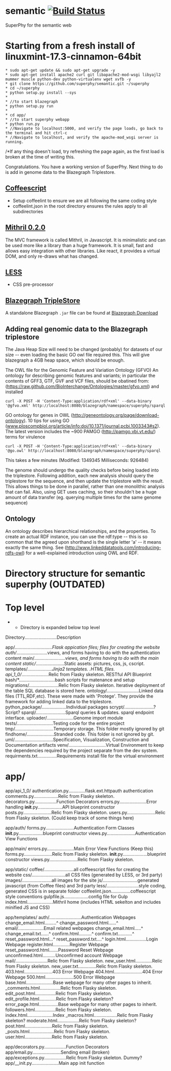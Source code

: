# semantic   [![Build Status](https://travis-ci.org/superphy/semantic.svg?branch=master)](https://travis-ci.org/superphy/semantic)
SuperPhy for the semantic web

# Starting from a fresh install of linuxmint-17.3-cinnamon-64bit

    * sudo apt-get update && sudo apt-get upgrade -y
    * sudo apt-get install apache2 curl git libapache2-mod-wsgi libyajl2 mummer muscle python-dev python-virtualenv wget xvfb -y
    * git clone https://github.com/superphy/semantic.git ~/superphy
    * cd ~/superphy
    * python setup.py install --sys
    *
    * //to start blazegraph
    * python setup.py run
    *
    * cd app/
    * //to start superphy webapp
    * python run.py
    * //Navigate to localhost:5000, and verify the page loads, go back to the terminal and hit ctrl-c
    * //Navigate to localhost, and verify the apache-mod_wsgi server is running.

/*If any thing doesn't load, try refreshing the page again, as the first load is broken at the time of writing this.

Congratulations. You have a working version of SuperPhy. Next thing to do is add in genome data to the Blazegraph Triplestore.
    

## [Coffeescript](http://coffeescript.org/)
* Setup coffeelint to ensure we are all following the same coding style
* coffeelint.json in the root directory ensures the rules apply to all subdirectories


## [Mithril 0.2.0](http://lhorie.github.io/mithril/)
The MVC framework is called Mithril, in Javascript.
It is minimalistic and can be used more like a library than a huge framework.
It is small, fast and allows easy integration with other libraries.
Like react, it provides a virtual DOM, and only re-draws what has changed.

## [LESS](http://lesscss.org/features/)
- CSS pre-processor

## [Blazegraph TripleStore](https://www.blazegraph.com/)
A standalone Blazegraph `.jar` file can be found at [Blazegraph Download](www.blazegraph.com/download/)

## Adding real genomic data to the Blazegraph triplestore
The Java Heap Size will need to be changed (probably) for datasets of our size -- even loading the basic GO owl file required this. 
This will give blazegraph a 4GB heap space, which should be enough.

The OWL file for the Genomic Feature and Variation Ontology (GFVO) An ontology for describing genomic features and variants; in particular the contents of GFF3, GTF, GVF and VCF files, should be obatined from: (https://raw.github.com/BioInterchange/Ontologies/master/gfvo.xml) and installed


    curl -X POST -H 'Content-Type:application/rdf+xml' --data-binary '@gfvo.xml' http://localhost:8080/blazegraph/namespace/superphy/sparql

GO ontology for genes in OWL (http://geneontology.org/page/download-ontology). 10 tips for using GO (www.ploscompbiol.org/article/info:doi/10.1371/journal.pcbi.1003343#s2). The latest version includes the ~900 PAMGO (http://pamgo.vbi.vt.edu/) terms for virulence


    curl -X POST -H 'Content-Type:application/rdf+xml' --data-binary '@go.owl' http://localhost:8080/blazegraph/namespace/superphy/sparql

This takes a few minutes (Modified: 1349345 Milliseconds: 926484)

The genome should undergo the quality checks before being loaded into the triplestore. Following addition, each new analysis should query the triplestore for the sequence, and then update the triplestore with the result. This allows things to be done in parallel, rather than one monolithic analysis that can fail. Also, using GET uses caching, so their shouldn't be a huge amount of data transfer (eg. querying multiple times for the same genome sequence)

## Ontology
An ontology describes hierarchical relationships, and the properties.
To create an actual RDF instance, you can use the rdf:type  -- this is so common that the agreed upon shorthand is the single letter 'a' -- it means exactly the same thing.
See (http://www.linkeddatatools.com/introducing-rdfs-owl) for a well-explained introduction using OWL and RDF.

# Directory structure for semantic superphy (OUTDATED)

# Top level

* - Directory is expanded below top level

Directory.........................Description

app/*.............................Flask appication files; files for creating the website
    auth/*........................views, and forms having to do with the authentication content
    main/*........................views, and forms having to do with the main content
    static/*......................Static assets: pictures, css, js, cscript.
    templates/*...................Jinja2 templates. .HTML files.
    api_1_0/*.....................Relic from Flasky skeleton. RESTful API Blueprint
bash/*............................bash scripts for matenance and setup
migrations/.......................Relic from Flasky skeleton. Iterative deployment of the table SQL database is stored here.
ontology/.........................Linked data files (TTL,RDF,etc). These were made with 'Protege'. They provide the framework for adding linked data to the triplestore.
python_package/...................Individual packages 
    scrypt/.......................?Script?
    sparql/.......................Sparql queries & updates. sparql endpoint interface.
    uploader/.....................Genome import module
tests/............................Testing code for the entire project
tmp/..............................Temporary storage. This folder mostly ignored by git
    findhome/.....................Stranded code. This folder is not ignored by git.
uml/..............................Specification, Visualization, Construction and Documentation artifacts
venv/.............................Virtual Environment to keep the dependencies required by the project separate from the dev system.
    requirments.txt...............Requirements install file for the virtual environment

# app/

app/api_1_0/
    authentication.py.............flask.ext.httpauth authentication
    comments.py...................Relic from Flasky skeleton.
    decorators.py.................Function Decorators
    errors.py.....................Error handling
    __init__.py...................API blueprint constructor
    posts.py......................Relic from Flasky skeleton.
    users.py......................Relic from Flasky skeleton. (Could keep track of some things here)

app/auth/
    forms.py......................Authentication Form Classes
    __init__.py...................blueprint constructor
    views.py......................Authentication View Functions

app/main/
    errors.py.....................Main Error View Functions (Keep this)
    forms.py......................Relic from Flasky skeleton.
    __init__.py...................blueprint constructor
    views.py......................Relic from Flasky skeleton.

app/static/
    coffee/.......................all coffeescript files for creating the website
    css/..........................all CSS files (generated by LESS, or 3rd party)
    images/.......................all images for the site
    js/...........................generated javascript (from Coffee files) and 3rd party
    less/.........................style coding, generated CSS is in separate folder
    coffeelint.json...............coffeescript style conventions
    gulpfile.js...................config file for Gulp
    index.html....................Mithril home (includes HTML sekelton and includes minified JS and CSS)

app/templates/
    auth/.........................Authentication Webpages
        change_email.html.........^
        change_password.html......^
        email/....................Email related webpages
            change_email.html.....^
            change_email.txt......^
            confirm.html..........^
            confirm.txt...........^
            reset_password.html...^
            reset_password.txt....^
        login.html................Login Webpage
        register.html.............Register Webpage
        reset_password.html.......Password Reset Webpage
        unconfirmed.html..........Unconfirmed account Webpage
    mail/.........................Relic from Flasky skeleton.
        new_user.html.............Relic from Flasky skeleton.
        new_user.txt..............Relic from Flasky skeleton.
    403.html......................403 Error Webpage
    404.html......................404 Error Webpage
    500.html......................500 Error Webpage
    base.html.....................Base webpage for many other pages to inherit.
    _comments.html................Relic from Flasky skeleton.
    edit_post.html................Relic from Flasky skeleton.
    edit_profile.html.............Relic from Flasky skeleton?
    error_page.html...............Base webpage for many other pages to inherit.
    followers.html................Relic from Flasky skeleton.
    index.html....................Index
    _macros.html..................Relic from Flasky skeleton?
    moderate.html.................Relic from Flasky skeleton?
    post.html.....................Relic from Flasky skeleton.
    _posts.html...................Relic from Flasky skeleton.
    user.html.....................Relic from Flasky skeleton.

app/decorators.py.................Function Decorators
app/email.py......................Sending email (broken)
app/exceptions.py.................Relic from Flasky skeleton. Dummy?
app/__init.py.....................Main app init function

#
